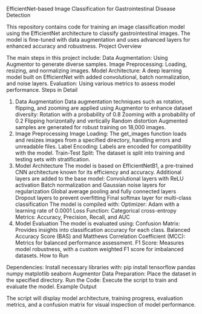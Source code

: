 EfficientNet-based Image Classification for Gastrointestinal Disease Detection

This repository contains code for training an image classification model using the EfficientNet architecture to classify gastrointestinal images. The model is fine-tuned with data augmentation and uses advanced layers for enhanced accuracy and robustness.
Project Overview

The main steps in this project include:
Data Augmentation: Using Augmentor to generate diverse samples.
Image Preprocessing: Loading, resizing, and normalizing images.
Model Architecture: A deep learning model built on EfficientNet with added convolutional, batch normalization, and noise layers.
Evaluation: Using various metrics to assess model performance.
Steps in Detail

1. Data Augmentation
Data augmentation techniques such as rotation, flipping, and zooming are applied using Augmentor to enhance dataset diversity:
Rotation with a probability of 0.8
Zooming with a probability of 0.2
Flipping horizontally and vertically
Random distortion
Augmented samples are generated for robust training on 18,000 images.
2. Image Preprocessing
Image Loading: The get_images function loads and resizes images from a specified directory, handling errors and unreadable files.
Label Encoding: Labels are encoded for compatibility with the model.
Train-Test Split: The dataset is split into training and testing sets with stratification.
3. Model Architecture
The model is based on EfficientNetB1, a pre-trained CNN architecture known for its efficiency and accuracy. Additional layers are added to the base model:
Convolutional layers with ReLU activation
Batch normalization and Gaussian noise layers for regularization
Global average pooling and fully connected layers
Dropout layers to prevent overfitting
Final softmax layer for multi-class classification
The model is compiled with:
Optimizer: Adam with a learning rate of 0.0001
Loss Function: Categorical cross-entropy
Metrics: Accuracy, Precision, Recall, and AUC
4. Model Evaluation
The model is evaluated using:
Confusion Matrix: Provides insights into classification accuracy for each class.
Balanced Accuracy Score (BAS) and Matthews Correlation Coefficient (MCC): Metrics for balanced performance assessment.
F1 Score: Measures model robustness, with a custom weighted F1 score for imbalanced datasets.
How to Run

Dependencies: Install necessary libraries with:
pip install tensorflow pandas numpy matplotlib seaborn Augmentor
Data Preparation: Place the dataset in the specified directory.
Run the Code: Execute the script to train and evaluate the model.
Example Output

The script will display model architecture, training progress, evaluation metrics, and a confusion matrix for visual inspection of model performance.
